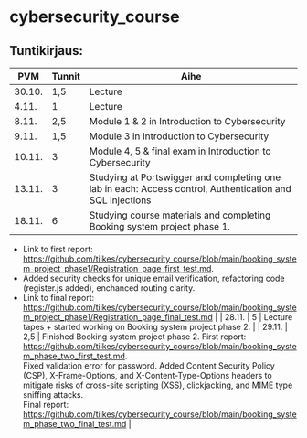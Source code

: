 
# cybersecurity_course

## Tuntikirjaus:
| PVM | Tunnit | Aihe |
| --- | ------ | ---- |
| 30.10. | 1,5 | Lecture |
| 4.11. | 1 | Lecture |
| 8.11. | 2,5 | Module 1 & 2 in Introduction to Cybersecurity |
| 9.11. | 1,5 | Module 3 in Introduction to Cybersecurity |
| 10.11. | 3 | Module 4, 5 & final exam in Introduction to Cybersecurity |
| 13.11. | 3 | Studying at Portswigger and completing one lab in each: Access control, Authentication and SQL injections |
| 18.11. | 6 | Studying course materials and completing Booking system project phase 1.
- Link to first report: https://github.com/tiikes/cybersecurity_course/blob/main/booking_system_project_phase1/Registration_page_first_test.md.
- Added security checks for unique email verification, refactoring code (register.js added), enchanced routing clarity.
- Link to final report: https://github.com/tiikes/cybersecurity_course/blob/main/booking_system_project_phase1/Registration_page_final_test.md |
| 28.11. | 5 | Lecture tapes + started working on Booking system project phase 2. |
| 29.11. | 2,5 | Finished Booking system project phase 2. First report: https://github.com/tiikes/cybersecurity_course/blob/main/booking_system_phase_two_first_test.md. <br> Fixed validation error for password. Added Content Security Policy (CSP), X-Frame-Options, and X-Content-Type-Options headers to
  mitigate risks of cross-site scripting (XSS), clickjacking, and MIME type sniffing attacks. <br> Final report: https://github.com/tiikes/cybersecurity_course/blob/main/booking_system_phase_two_final_test.md |

